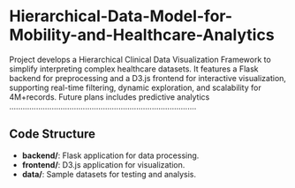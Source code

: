 # Hierarchical-Data-Model-for-Mobility-and-Healthcare-Analytics
Project develops a Hierarchical Clinical Data Visualization Framework to simplify interpreting complex healthcare datasets. It features a Flask backend for preprocessing and a D3.js frontend for interactive visualization, supporting real-time filtering, dynamic exploration, and scalability for 4M+records. Future plans includes predictive analytics 
....................................................................................
## Code Structure  
- **backend/**: Flask application for data processing.  
- **frontend/**: D3.js application for visualization.  
- **data/**: Sample datasets for testing and analysis.  
